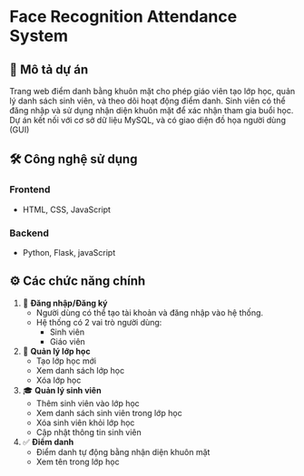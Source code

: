 # Face Recognition Attendance System

## 📌 Mô tả dự án
Trang web điểm danh bằng khuôn mặt cho phép giáo viên tạo lớp học, 
quản lý danh sách sinh viên, và theo dõi hoạt động điểm danh. 
Sinh viên có thể đăng nhập và sử dụng nhận diện khuôn mặt để xác nhận tham gia buổi học. 
Dự án kết nối với cơ sở dữ liệu MySQL, và có giao diện đồ họa người dùng (GUI)

## 🛠️ Công nghệ sử dụng
### Frontend
- HTML, CSS, JavaScript
### Backend
- Python, Flask, javaScript


## ⚙️ Các chức năng chính
1. 🔐 **Đăng nhập/Đăng ký**
   - Người dùng có thể tạo tài khoản và đăng nhập vào hệ thống. 
   - Hệ thống có 2 vai trò người dùng:
     - Sinh viên
     - Giáo viên
2. 🏫 **Quản lý lớp học**
   - Tạo lớp học mới
   - Xem danh sách lớp học
   - Xóa lớp học
3. ‍🎓 **Quản lý sinh viên**
    - Thêm sinh viên vào lớp học
    - Xem danh sách sinh viên trong lớp học
    - Xóa sinh viên khỏi lớp học
    - Cập nhật thông tin sinh viên
4. ✅ **Điểm danh**
   - Điểm danh tự động bằng nhận diện khuôn mặt
   - Xem tên trong lớp học


